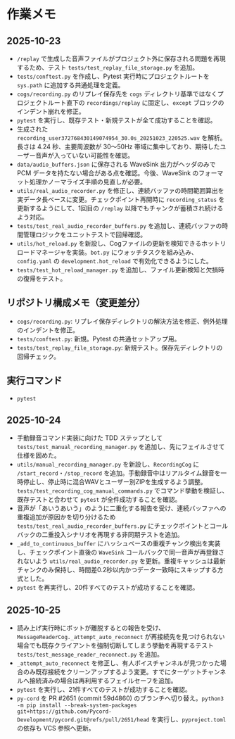 # 作業メモ

## 2025-10-23
- `/replay` で生成した音声ファイルがプロジェクト外に保存される問題を再現するため、テスト `tests/test_replay_file_storage.py` を追加。
- `tests/conftest.py` を作成し、Pytest 実行時にプロジェクトルートを `sys.path` に追加する共通処理を定義。
- `cogs/recording.py` のリプレイ保存先を `cogs` ディレクトリ基準ではなくプロジェクトルート直下の `recordings/replay` に固定し、`except` ブロックのインデント崩れを修正。
- `pytest` を実行し、既存テスト・新規テストが全て成功することを確認。
- 生成された `recording_user372768430149074954_30.0s_20251023_220525.wav` を解析。長さは 4.24 秒、主要周波数が 30〜50Hz 帯域に集中しており、期待したユーザー音声が入っていない可能性を確認。
- `data/audio_buffers.json` に保存される WaveSink 出力がヘッダのみで PCM データを持たない場合がある点を確認。今後、WaveSink のフォーマット処理かノーマライズ手順の見直しが必要。
- `utils/real_audio_recorder.py` を修正し、連続バッファの時間範囲算出を実データ長ベースに変更。チェックポイント再開時に `recording_status` を更新するようにして、1回目の `/replay` 以降でもチャンクが蓄積され続けるよう対応。
- `tests/test_real_audio_recorder_buffers.py` を追加し、連続バッファの時間管理ロジックをユニットテストで回帰確認。
- `utils/hot_reload.py` を新設し、Cogファイルの更新を検知できるホットリロードマネージャを実装。`bot.py` にウォッチタスクを組み込み、`config.yaml` の `development.hot_reload` で有効化できるようにした。
- `tests/test_hot_reload_manager.py` を追加し、ファイル更新検知と欠損時の復帰をテスト。

## リポジトリ構成メモ（変更差分）
- `cogs/recording.py`: リプレイ保存ディレクトリの解決方法を修正、例外処理のインデントを修正。
- `tests/conftest.py`: 新規。Pytest の共通セットアップ用。
- `tests/test_replay_file_storage.py`: 新規テスト。保存先ディレクトリの回帰チェック。

## 実行コマンド
- `pytest`

## 2025-10-24
- 手動録音コマンド実装に向けた TDD ステップとして `tests/test_manual_recording_manager.py` を追加し、先にフェイルさせて仕様を固めた。
- `utils/manual_recording_manager.py` を新設し、`RecordingCog` に `/start_record`・`/stop_record` を追加。手動録音中はリアルタイム録音を一時停止し、停止時に混合WAVとユーザー別ZIPを生成するよう調整。`tests/test_recording_cog_manual_commands.py` でコマンド挙動を検証し、既存テストと合わせて `pytest` が全件成功することを確認。
- 音声が「あいうあいう」のように二重化する報告を受け、連続バッファへの重複追加が原因かを切り分けるため `tests/test_real_audio_recorder_buffers.py` にチェックポイントとコールバックの二重投入シナリオを再現する非同期テストを追加。
- `_add_to_continuous_buffer` にハッシュベースの重複チャンク検出を実装し、チェックポイント直後の `WaveSink` コールバックで同一音声が再登録されないよう `utils/real_audio_recorder.py` を更新。重複キャッシュは最新チャンクのみ保持し、時間差0.2秒以内かつデータ一致時にスキップする方式とした。
- `pytest` を再実行し、20件すべてのテストが成功することを確認。

## 2025-10-25
- 読み上げ実行時にボットが離脱するとの報告を受け、`MessageReaderCog._attempt_auto_reconnect` が再接続先を見つけられない場合でも既存クライアントを強制切断してしまう挙動を再現するテスト `tests/test_message_reader_reconnect.py` を追加。
- `_attempt_auto_reconnect` を修正し、有人ボイスチャンネルが見つかった場合のみ既存接続をクリーンアップするよう変更。すでにターゲットチャンネルへ接続済みの場合は再利用するフェイルセーフを追加。
- `pytest` を実行し、21件すべてのテストが成功することを確認。
- `py-cord` を PR #2651 (commit 59d4860) のブランチへ切り替え。`python3 -m pip install --break-system-packages git+https://github.com/Pycord-Development/pycord.git@refs/pull/2651/head` を実行し、`pyproject.toml` の依存も VCS 参照へ更新。
